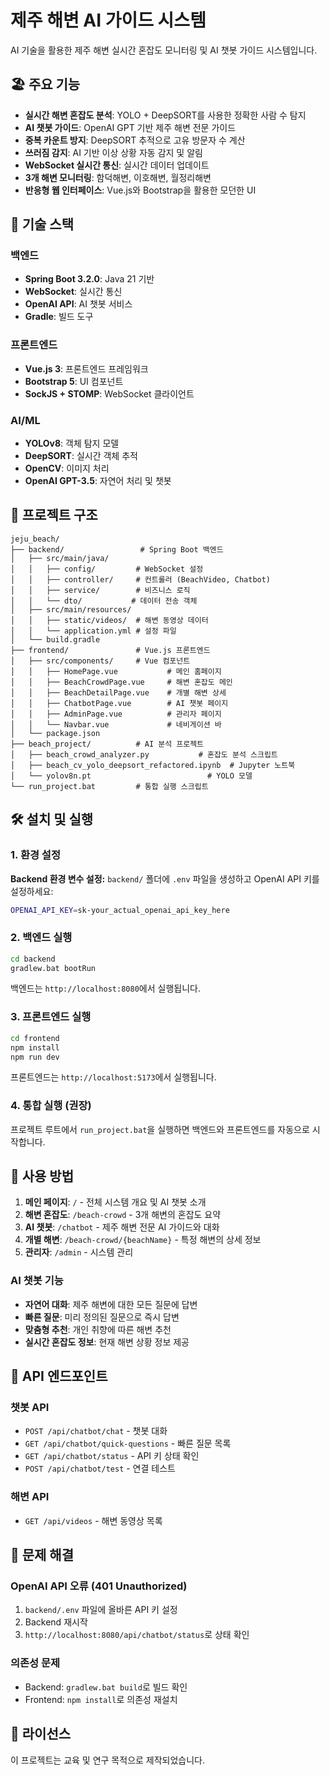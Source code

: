 # 제주 해변 AI 가이드 시스템

AI 기술을 활용한 제주 해변 실시간 혼잡도 모니터링 및 AI 챗봇 가이드 시스템입니다.

## 🏖️ 주요 기능

- **실시간 해변 혼잡도 분석**: YOLO + DeepSORT를 사용한 정확한 사람 수 탐지
- **AI 챗봇 가이드**: OpenAI GPT 기반 제주 해변 전문 가이드
- **중복 카운트 방지**: DeepSORT 추적으로 고유 방문자 수 계산
- **쓰러짐 감지**: AI 기반 이상 상황 자동 감지 및 알림
- **WebSocket 실시간 통신**: 실시간 데이터 업데이트
- **3개 해변 모니터링**: 함덕해변, 이호해변, 월정리해변
- **반응형 웹 인터페이스**: Vue.js와 Bootstrap을 활용한 모던한 UI

## 🚀 기술 스택

### 백엔드
- **Spring Boot 3.2.0**: Java 21 기반
- **WebSocket**: 실시간 통신
- **OpenAI API**: AI 챗봇 서비스
- **Gradle**: 빌드 도구

### 프론트엔드
- **Vue.js 3**: 프론트엔드 프레임워크
- **Bootstrap 5**: UI 컴포넌트
- **SockJS + STOMP**: WebSocket 클라이언트

### AI/ML
- **YOLOv8**: 객체 탐지 모델
- **DeepSORT**: 실시간 객체 추적
- **OpenCV**: 이미지 처리
- **OpenAI GPT-3.5**: 자연어 처리 및 챗봇

## 📁 프로젝트 구조

```
jeju_beach/
├── backend/                 # Spring Boot 백엔드
│   ├── src/main/java/
│   │   ├── config/         # WebSocket 설정
│   │   ├── controller/     # 컨트롤러 (BeachVideo, Chatbot)
│   │   ├── service/        # 비즈니스 로직
│   │   └── dto/           # 데이터 전송 객체
│   ├── src/main/resources/
│   │   ├── static/videos/  # 해변 동영상 데이터
│   │   └── application.yml # 설정 파일
│   └── build.gradle
├── frontend/               # Vue.js 프론트엔드
│   ├── src/components/     # Vue 컴포넌트
│   │   ├── HomePage.vue           # 메인 홈페이지
│   │   ├── BeachCrowdPage.vue     # 해변 혼잡도 메인
│   │   ├── BeachDetailPage.vue    # 개별 해변 상세
│   │   ├── ChatbotPage.vue        # AI 챗봇 페이지
│   │   ├── AdminPage.vue          # 관리자 페이지
│   │   └── Navbar.vue             # 네비게이션 바
│   └── package.json
├── beach_project/          # AI 분석 프로젝트
│   ├── beach_crowd_analyzer.py           # 혼잡도 분석 스크립트
│   ├── beach_cv_yolo_deepsort_refactored.ipynb  # Jupyter 노트북
│   └── yolov8n.pt                          # YOLO 모델
└── run_project.bat         # 통합 실행 스크립트
```

## 🛠️ 설치 및 실행

### 1. 환경 설정

**Backend 환경 변수 설정:**
`backend/` 폴더에 `.env` 파일을 생성하고 OpenAI API 키를 설정하세요:

```bash
OPENAI_API_KEY=sk-your_actual_openai_api_key_here
```

### 2. 백엔드 실행

```bash
cd backend
gradlew.bat bootRun
```

백엔드는 `http://localhost:8080`에서 실행됩니다.

### 3. 프론트엔드 실행

```bash
cd frontend
npm install
npm run dev
```

프론트엔드는 `http://localhost:5173`에서 실행됩니다.

### 4. 통합 실행 (권장)

프로젝트 루트에서 `run_project.bat`을 실행하면 백엔드와 프론트엔드를 자동으로 시작합니다.

## 🎯 사용 방법

1. **메인 페이지**: `/` - 전체 시스템 개요 및 AI 챗봇 소개
2. **해변 혼잡도**: `/beach-crowd` - 3개 해변의 혼잡도 요약
3. **AI 챗봇**: `/chatbot` - 제주 해변 전문 AI 가이드와 대화
4. **개별 해변**: `/beach-crowd/{beachName}` - 특정 해변의 상세 정보
5. **관리자**: `/admin` - 시스템 관리

### AI 챗봇 기능

- **자연어 대화**: 제주 해변에 대한 모든 질문에 답변
- **빠른 질문**: 미리 정의된 질문으로 즉시 답변
- **맞춤형 추천**: 개인 취향에 따른 해변 추천
- **실시간 혼잡도 정보**: 현재 해변 상황 정보 제공

## 🔧 API 엔드포인트

### 챗봇 API
- `POST /api/chatbot/chat` - 챗봇 대화
- `GET /api/chatbot/quick-questions` - 빠른 질문 목록
- `GET /api/chatbot/status` - API 키 상태 확인
- `POST /api/chatbot/test` - 연결 테스트

### 해변 API
- `GET /api/videos` - 해변 동영상 목록

## 🚨 문제 해결

### OpenAI API 오류 (401 Unauthorized)
1. `backend/.env` 파일에 올바른 API 키 설정
2. Backend 재시작
3. `http://localhost:8080/api/chatbot/status`로 상태 확인

### 의존성 문제
- Backend: `gradlew.bat build`로 빌드 확인
- Frontend: `npm install`로 의존성 재설치

## 📝 라이선스

이 프로젝트는 교육 및 연구 목적으로 제작되었습니다.
